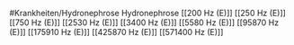 #Krankheiten/Hydronephrose
Hydronephrose
[[200 Hz (E)]]
[[250 Hz (E)]]
[[750 Hz (E)]]
[[2530 Hz (E)]]
[[3400 Hz (E)]]
[[5580 Hz (E)]]
[[95870 Hz (E)]]
[[175910 Hz (E)]]
[[425870 Hz (E)]]
[[571400 Hz (E)]]